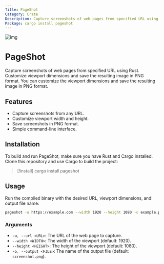 ```yaml
---
Title: PageShot
Category: Crate
Description: Capture screenshots of web pages from specified URL using Rust. Customize viewport dimensions and save the resulting image in PNG format. You can customize the viewport dimensions and save the resulting image in PNG format.
Package: cargo install pageshot
---
```

![img](https://img.shields.io/crates/v/pageshot?style=flat-square&logo=rust)

# PageShot

Capture screenshots of web pages from specified URL using Rust. Customize viewport dimensions and save the resulting image in PNG format. You can customize the viewport dimensions and save the resulting image in PNG format.

## Features

- Capture screenshots from any URL.
- Customize viewport width and height.
- Save screenshots in PNG format.
- Simple command-line interface.

## Installation

To build and run PageShot, make sure you have Rust and Cargo installed. Clone this repository and use Cargo to build the project:

> [!install] cargo install pageshot

## Usage

Run the compiled binary with the desired URL, viewport dimensions, and output file name:

```sh
pageshot -u https://example.com --width 1920 --height 1080 -o example.png
```

### Arguments

- `-u, --url <URL>`: The URL of the web page to capture.
- `--width <WIDTH>`: The width of the viewport (default: 1920).
- `--height <HEIGHT>`: The height of the viewport (default: 1080).
- `-o, --output <FILE>`: The name of the output file (default: `screenshot.png`).
